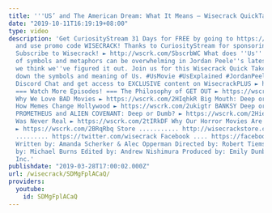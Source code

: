 ```yaml
---
title: '''US’ and The American Dream: What It Means – Wisecrack QuickTake'
date: "2019-10-11T16:19:19+08:00"
type: video
description: 'Get CuriosityStream 31 Days for FREE by going to https://curiositystream.com/wisecrack
  and use promo code WISECRACK! Thanks to CuriosityStream for sponsoring this episode!
  Subscribe to Wisecrack! ► http://wscrk.com/SbscrbWC What does ''Us'' mean? The torrent
  of symbols and metaphors can be overwhelming in Jordan Peele''s latest film, but
  we think we''ve figured it out. Join us for this Wisecrack Quick Take as we break
  down the symbols and meaning of Us. #UsMovie #UsExplained #JordanPeele Join Our
  Discord Chat and get access to EXCLUSIVE content on WisecrackPLUS ► http://wscrk.com/YtWcPls
  === Watch More Episodes! === The Philosophy of GET OUT ► https://wscrk.com/2CzVrX9
  Why We Love BAD Movies ► https://wscrk.com/2HIqhkR Big Mouth: Deep or Dumb? ► https://wscrk.com/2OnuYB7
  How Memes Change Hollywood ► https://wscrk.com/2ukigtr BANKSY Deep or Dumb? ► https://wscrk.com/2OdhA29
  PROMETHEUS and ALIEN COVENANT: Deep or Dumb? ► https://wscrk.com/2Hie8ly Why FYRE
  Was Never Real ► https://wscrk.com/2tIRkDF Why Our Horror Movies Are Different Now
  ► https://wscrk.com/2BRqRbq Store ........... http://wisecrackstore.com Twitter
  ......... https://twitter.com/wisecrack Facebook .... https://facebook.com/wisecrackedu
  Written by: Amanda Scherker & Alec Opperman Directed by: Robert Tiemstra Hosted
  by: Michael Burns Edited by: Andrew Nishimura Produced by: Emily Dunbar © 2019 Wisecrack,
  Inc.'
publishdate: "2019-03-28T17:00:02.000Z"
url: /wisecrack/SDMgFplACaQ/
providers:
  youtube:
    id: SDMgFplACaQ
---
```


